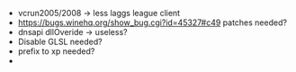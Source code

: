 + vcrun2005/2008 -> less laggs league client
+ https://bugs.winehq.org/show_bug.cgi?id=45327#c49 patches needed?
+ dnsapi dllOveride -> useless?
+ Disable GLSL needed?
+ prefix to xp needed?
+ 
